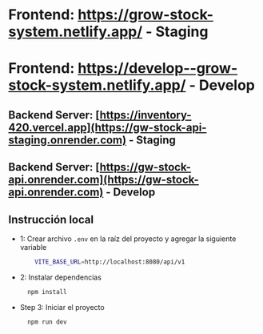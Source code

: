 # Frontend: https://grow-stock-system.netlify.app/ - Staging
# Frontend: https://develop--grow-stock-system.netlify.app/ - Develop

## Backend Server: [https://inventory-420.vercel.app](https://gw-stock-api-staging.onrender.com) - Staging
## Backend Server: [https://gw-stock-api.onrender.com](https://gw-stock-api.onrender.com) - Develop



## Instrucción local

- 1: Crear archivo `.env` en la raíz del proyecto y agregar la siguiente variable

  ```bash
      VITE_BASE_URL=http://localhost:8080/api/v1
  ```

- 2: Instalar dependencias
  ```bash
    npm install
  ```
- Step 3: Iniciar el proyecto

  ```bash
    npm run dev
  ```
